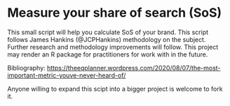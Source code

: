 # Measure your share of search (SoS)

This small script will help you calculate SoS of your brand. This script follows James Hankins (@JCPHankins) methodology on the subject.
Further research and methodology improvements will follow. This project may render an R package for practitioners for work with in the future.

Bibliography: https://theeqplanner.wordpress.com/2020/08/07/the-most-important-metric-youve-never-heard-of/

Anyone willing to expand this scipt into a bigger project is welcome to fork it.
